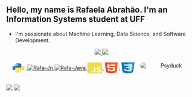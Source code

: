 ## Hello, my name is Rafaela Abrahão. I'm an Information Systems student at UFF

- I'm passionate about Machine Learning, Data Science, and Software Development.

<div align="center">
  <a href="https://github.com/RafaelaAbrahao">
  <img height="180em" src="https://github-readme-stats.vercel.app/api?username=RafaelaAbrahao&show_icons=true&theme=dracula&include_all_commits=true&count_private=true"/>
  <img height="180em" src="https://github-readme-stats.vercel.app/api/top-langs/?username=RafaelaAbrahao&layout=compact&langs_count=7&theme=dracula"/>
</div>
<div style="display: inline_block; text-align: center;"><br>
  <img align="center" alt="Rafa-Python" height="30" width="40" src="https://raw.githubusercontent.com/devicons/devicon/master/icons/python/python-original.svg">
  <img align="center" alt="Rafa-Jn" height="30" width="40" src="https://cdn.jsdelivr.net/gh/devicons/devicon@latest/icons/jupyter/jupyter-original.svg">
  <img align="center" alt="Rafa-Java" height="30" width="40" src="https://cdn.jsdelivr.net/gh/devicons/devicon@latest/icons/java/java-original.svg">
  <img align="center" alt="Rafa-Js" height="30" width="40" src="https://raw.githubusercontent.com/devicons/devicon/master/icons/javascript/javascript-plain.svg">
  <img align="center" alt="Rafa-HTML" height="30" width="40" src="https://raw.githubusercontent.com/devicons/devicon/master/icons/html5/html5-original.svg">
  <img align="center" alt="Rafa-CSS" height="30" width="40" src="https://raw.githubusercontent.com/devicons/devicon/master/icons/css3/css3-original.svg">
  <img align="right" alt="Psyduck" width="150" style="border-radius:50px;" src="https://media.discordapp.net/attachments/1136107517227847691/1364321886145740922/psyaiai-removebg-preview.png?ex=68093f45&is=6807edc5&hm=712ef5bc926b4326c437e5da33665de5d107f90d20438b2cda074ce72d69086b&=&format=webp&quality=lossless&width=551&height=367"> 
</div> 
  
  ## 
 
<div> 
  <a href = "mailto:rafaelaabrahao@id.uff.br"><img src="https://img.shields.io/badge/-Gmail-%23333?style=for-the-badge&logo=gmail&logoColor=white" target="_blank"></a>
  <a href="https://www.linkedin.com/in/rafaela-abrahao-de-sa/" target="_blank"><img src="https://img.shields.io/badge/-LinkedIn-%230077B5?style=for-the-badge&logo=linkedin&logoColor=white" target="_blank"></a>
</div>
 
</div>
